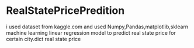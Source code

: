 # RealStatePricePredition
i used dataset from kaggle.com and used Numpy,Pandas,matplotlib,sklearn machine learning linear regression model to predict real state price for certain city.dict real state price
